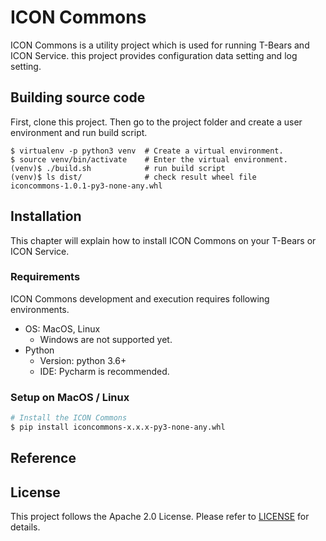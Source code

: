 # ICON Commons

ICON Commons is a utility project which is used for running T-Bears and ICON Service. this project provides configuration data setting and log setting.  

## Building source code
 First, clone this project. Then go to the project folder and create a user environment and run build script.
```
$ virtualenv -p python3 venv  # Create a virtual environment.
$ source venv/bin/activate    # Enter the virtual environment.
(venv)$ ./build.sh            # run build script
(venv)$ ls dist/              # check result wheel file
iconcommons-1.0.1-py3-none-any.whl
```

## Installation

This chapter will explain how to install ICON Commons on your T-Bears or ICON Service. 

### Requirements

ICON Commons development and execution requires following environments.

- OS: MacOS, Linux
  - Windows are not supported yet.
- Python
  - Version: python 3.6+
  - IDE: Pycharm is recommended.

### Setup on MacOS / Linux

```bash
# Install the ICON Commons
$ pip install iconcommons-x.x.x-py3-none-any.whl
```

## Reference

## License

This project follows the Apache 2.0 License. Please refer to [LICENSE](https://www.apache.org/licenses/LICENSE-2.0) for details.